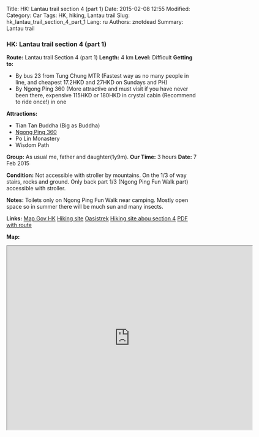 Title: HK: Lantau trail section 4 (part 1)
Date: 2015-02-08 12:55
Modified: 
Category: Car
Tags: HK,  hiking,  Lantau trail
Slug: hk_lantau_trail_section_4_part_1
Lang: ru
Authors: znotdead
Summary: Lantau trail

### HK: Lantau trail section 4 (part 1)

**Route:** Lantau trail Section 4 (part 1)
**Length:** 4 km
**Level:** Difficult
**Getting to:**
 - By bus 23 from Tung Chung MTR (Fastest way as no many people in line, and cheapest 17.2HKD and 27HKD on Sundays and PH)
 - By Ngong Ping 360 (More attractive and must visit if you have never been there, expensive 115HKD or 180HKD in crystal cabin (Recommend to ride once!) in one

**Attractions:**
 - Tian Tan Buddha (Big as Buddha)
 - [Ngong Ping 360](http://www.np360.com.hk/en/)
 - Po Lin Monastery
 - Wisdom Path

**Group:** As usual me, father and daughter(1y9m).
**Our Time:** 3 hours
**Date:** 7 Feb 2015

**Condition:**
Not accessible with stroller by mountains. On the 1/3 of way stairs, rocks and ground. Only back part 1/3 (Ngong Ping Fun Walk part) accessible with stroller.

**Notes:**
Toilets only on Ngong Ping Fun Walk near camping. Mostly open space so in summer there will be much sun and many insects.

**Links:**
[Map Gov HK](http://www2.map.gov.hk/gih3/view/index.jsp)
[Hiking site](http://hiking.gov.hk/eng)
[Oasistrek](http://www.oasistrek.com)
[Hiking site abou section 4](http://hiking.gov.hk/eng/longtrail/ltrail/ltrail/ltrail04.htm)
[PDF with route](http://hiking.gov.hk/eng/pdf/longtrail/ltrail/lmap04.pdf)

**Map:**
<iframe src="https://www.google.com/maps/d/embed?mid=zLClmVqlU_kM.kmr2QNv24Rqw" width="640" height="480"></iframe>
